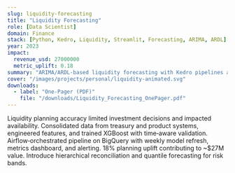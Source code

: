 ```yaml
---
slug: liquidity-forecasting
title: "Liquidity Forecasting"
role: [Data Scientist]
domain: Finance
stack: [Python, Kedro, Liquidity, Streamlit, Forecasting, ARIMA, ARDL]
year: 2023
impact:
  revenue_usd: 27000000
  metric_uplift: 0.18
summary: "ARIMA/ARDL-based liquidity forecasting with Kedro pipelines and Streamlit reporting, improving liquidity planning and decisioning."
cover: "/images/projects/personal/liquidity-animated.svg"
downloads:
  - label: "One‑Pager (PDF)"
    file: "/downloads/Liquidity_Forecasting_OnePager.pdf"
---
```


<Problem>
Liquidity planning accuracy limited investment decisions and impacted availability.
</Problem>

<Approach>
Consolidated data from treasury and product systems, engineered features, and trained XGBoost with time‑aware validation.
</Approach>

<Solution>
Airflow‑orchestrated pipeline on BigQuery with weekly model refresh, metrics dashboard, and alerting.
</Solution>

<Outcome>
18% planning uplift contributing to ~$27M value.
</Outcome>

<Next>
Introduce hierarchical reconciliation and quantile forecasting for risk bands.
</Next>
